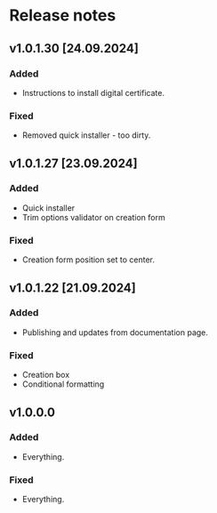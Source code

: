 # Release notes

## v1.0.1.30 [24.09.2024]

### Added
- Instructions to install digital certificate.

### Fixed

- Removed quick installer - too dirty.

## v1.0.1.27 [23.09.2024]

### Added

- Quick installer
- Trim options validator on creation form

### Fixed

- Creation form position set to center.

## v1.0.1.22 [21.09.2024]

### Added
- Publishing and updates from documentation page.

### Fixed

- Creation box
- Conditional formatting

## v1.0.0.0

### Added

- Everything.

### Fixed

- Everything.